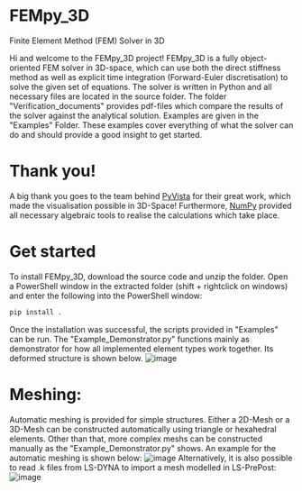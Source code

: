 # FEMpy_3D
Finite Element Method (FEM) Solver in 3D

Hi and welcome to the FEMpy_3D project! FEMpy_3D is a fully object-oriented FEM solver in 3D-space, which can use both the direct stiffness method as well as explicit time integration (Forward-Euler discretisation) to solve the given set of equations. The solver is written in Python and all necessary files are located in the source folder. The folder "Verification_documents" provides pdf-files which compare the results of the solver against the analytical solution. Examples are given in the "Examples" Folder. These examples cover everything of what the solver can do and should provide a good insight to get started. 

# Thank you!
A big thank you goes to the team behind [PyVista](https://github.com/pyvista/pyvista) for their great work, which made the visualisation possible in 3D-Space!
Furthermore, [NumPy](https://github.com/numpy/numpy) provided all necessary algebraic tools to realise the calculations which take place.

# Get started
To install FEMpy_3D, download the source code and unzip the folder. Open a PowerShell window in the extracted folder (shift + rightclick on windows) and enter the following into the PowerShell window:
```bash
pip install .
```
Once the installation was successful, the scripts provided in "Examples" can be run. The "Example_Demonstrator.py" functions mainly as demonstrator for how all implemented element types work together. Its deformed structure is shown below. 
![image](https://github.com/user-attachments/assets/e55496f8-a603-4558-8551-c4af205bbbee)

# Meshing:
Automatic meshing is provided for simple structures. Either a 2D-Mesh or a 3D-Mesh can be constructed automatically using triangle or hexahedral elements. Other than that, more complex meshs can be constructed manually as the "Example_Demonstrator.py" shows. An example for the automatic meshing is shown below:
![image](https://github.com/user-attachments/assets/1002d953-7de6-42f6-b884-76011fc82a7e)
Alternatively, it is also possible to read .k files from LS-DYNA to import a mesh modelled in LS-PrePost:
![image](https://github.com/user-attachments/assets/93b9f8d2-2d40-4260-899d-e86545647654)


